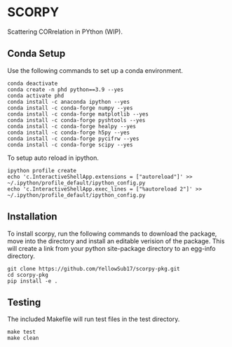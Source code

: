 # SCORPY



Scattering CORrelation in PYthon (WIP).


## Conda Setup

Use the following commands to set up a conda environment.

    conda deactivate
    conda create -n phd python==3.9 --yes
    conda activate phd
    conda install -c anaconda ipython --yes
    conda install -c conda-forge numpy --yes
    conda install -c conda-forge matplotlib --yes
    conda install -c conda-forge pyshtools --yes
    conda install -c conda-forge healpy --yes
    conda install -c conda-forge h5py --yes
    conda install -c conda-forge pycifrw --yes
    conda install -c conda-forge scipy --yes

To setup auto reload in ipython.

    ipython profile create
    echo 'c.InteractiveShellApp.extensions = ["autoreload"]' >> ~/.ipython/profile_default/ipython_config.py
    echo 'c.InteractiveShellApp.exec_lines = ["%autoreload 2"]' >> ~/.ipython/profile_default/ipython_config.py

    
## Installation 

To install scorpy, run the following commands to download the package, move into the directory and install an editable verision of the package.
This will create a link from your python site-package directory to an egg-info directory.

    git clone https://github.com/YellowSub17/scorpy-pkg.git
    cd scorpy-pkg
    pip install -e .


## Testing

The included Makefile will run test files in the test directory.

    make test
    make clean

